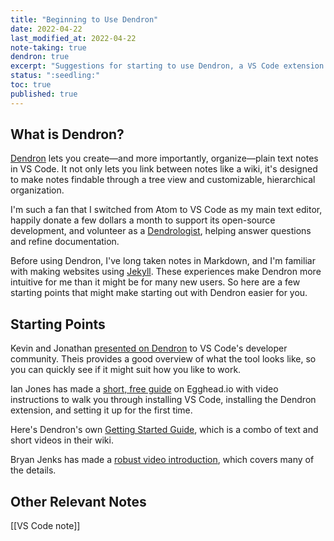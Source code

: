 ```yaml
---
title: "Beginning to Use Dendron"
date: 2022-04-22
last_modified_at: 2022-04-22
note-taking: true
dendron: true
excerpt: "Suggestions for starting to use Dendron, a VS Code extension for linked notes."
status: ":seedling:"
toc: true
published: true
---
```


## What is Dendron?  

[Dendron](https://wiki.dendron.so/) lets you create—and more importantly, organize—plain text notes in VS Code. It not only lets you link between notes like a wiki, it's designed to make notes findable through a tree view and customizable, hierarchical organization.  

I'm such a fan that I switched from Atom to VS Code as my main text editor, happily donate a few dollars a month to support its open-source development, and volunteer as a [Dendrologist](https://wiki.dendron.so/notes/0QQNklzyOweaOez8E7iTX/), helping answer questions and refine documentation.  

Before using Dendron, I've long taken notes in Markdown, and I'm familiar with making websites using [Jekyll](https://jekyllrb.com/). These experiences make Dendron more intuitive for me than it might be for many new users. So here are a few starting points that might make starting out with Dendron easier for you.  

## Starting Points  

Kevin and Jonathan [presented on Dendron](https://youtu.be/dW6m4_O0qvQ) to VS Code's developer community. Theis provides a good overview of what the tool looks like, so you can quickly see if it might suit how you like to work.  

Ian Jones has made a [short, free guide](https://egghead.io/lessons/vs-code-download-and-install-a-dendron-workspace) on Egghead.io with video instructions to walk you through installing VS Code, installing the Dendron extension, and setting it up for the first time.  

Here's Dendron's own [Getting Started Guide](https://wiki.dendron.so/notes/678c77d9-ef2c-4537-97b5-64556d6337f1/), which is a combo of text and short videos in their wiki.  

Bryan Jenks has made a [robust video introduction](https://youtu.be/nfvx8rv77NA), which covers many of the details.  

## Other Relevant Notes  

[[VS Code note]]  